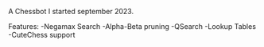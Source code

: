 A Chessbot I started september 2023.

Features:
-Negamax Search
-Alpha-Beta pruning
-QSearch
-Lookup Tables
-CuteChess support
